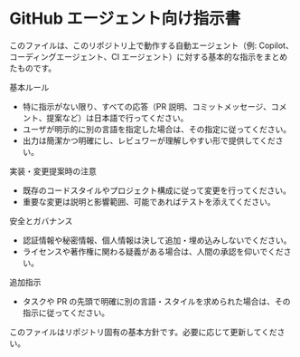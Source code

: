 # GitHub エージェント向け指示書

このファイルは、このリポジトリ上で動作する自動エージェント（例: Copilot、コーディングエージェント、CI エージェント）に対する基本的な指示をまとめたものです。

基本ルール

- 特に指示がない限り、すべての応答（PR 説明、コミットメッセージ、コメント、提案など）は日本語で行ってください。
- ユーザが明示的に別の言語を指定した場合は、その指定に従ってください。
- 出力は簡潔かつ明確にし、レビュワーが理解しやすい形で提供してください。

実装・変更提案時の注意

- 既存のコードスタイルやプロジェクト構成に従って変更を行ってください。
- 重要な変更は説明と影響範囲、可能であればテストを添えてください。

安全とガバナンス

- 認証情報や秘密情報、個人情報は決して追加・埋め込みしないでください。
- ライセンスや著作権に関わる疑義がある場合は、人間の承認を仰いでください。

追加指示

- タスクや PR の先頭で明確に別の言語・スタイルを求められた場合は、その指示に従ってください。

このファイルはリポジトリ固有の基本方針です。必要に応じて更新してください。
